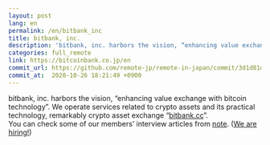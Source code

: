 ```yaml
---
layout: post
lang: en
permalink: /en/bitbank_inc
title: bitbank, inc.
description: 'bitbank, inc. harbors the vision, “enhancing value exchange with bitcoin technology”. We operate services related to crypto assets and its practical technology, remarkably crypto asset exchange “bitbank.cc”. You can check some of our members’ interview articles from note. (We are hiring!)'
categories: full_remote
link: https://bitcoinbank.co.jp/en
commit_url: https://github.com/remote-jp/remote-in-japan/commit/3d1d81d505d0f6a3a7be0bfa78829ec963d070ec
commit_at:  2020-10-26 18:21:49 +0900
---
```


<p>bitbank, inc. harbors the vision, “enhancing value exchange with bitcoin technology”. We operate services related to crypto assets and its practical technology, remarkably crypto asset exchange “<a href="https://bitbank.cc/en">bitbank.cc</a>”.<br />You can check some of our members’ interview articles from <a href="https://note.com/bitbank">note</a>. (<a href="https://hrmos.co/pages/bitbank/jobs">We are hiring!</a>)</p>
